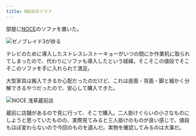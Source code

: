 ```yaml
---
title: NOCEのソファ
---
```

部屋に[NOCE](https://www.noce.co.jp/)のソファを置いた。

![](https://lh6.googleusercontent.com/uAknLlFolkrSHgcWgEqH4AUNh9QDgBTK3OcgCC96P85HOc5odSbrEAQ0aY1j260VLRUL0SAtiF8Qfo3CaF263JYUoKU7OrnZ3Yn4eToQzAWFe3uudgVQRzoS4_L4ubetD_PAI1IQaeWPWRQVZv0uVNLK0u8ZajJWYIUlaDjPmJG4XtUpqjPoh7syQg "ゼノブレイド3が捗る")

テレビのために導入したストレスレストーキョーがいつの間にか作業机に取られてしまったので、代わりにソファも導入したという経緯。そこそこの値段でそこそこのソファを手に入れられて満足。

大型家具は搬入できるか心配だったのだけど、これは座面・背面・脚と細かく分解できるやつだったので、安心して購入できた。

![](https://lh4.googleusercontent.com/RLrzPl5JAbuSB8Y4StBV8pNuJfo4MyyR2ctM87euCCeTbaJ559Xd-a2a8xU-0C_S8xLWpqQCxWvTa_rvSe3TtyVtbS1vj9lsDRlme-EQ84buUauh6O3C6VVmPZdlvco28PuFFlIuRPrSEzOh2B0whDOa3QU4KToh540GpJmpzH5f6jUt0XaLKwpd9Q "NOCE 浅草蔵前店")

蔵前に店舗があるので見に行って、そこで購入。二人掛けぐらいの小さなものにしようと思っていたものの、実際見てみると三人掛けのものが良い感じで、値段もほぼ変わらないので今回のものを選んだ。実物を確認してみるのは大事だ。
